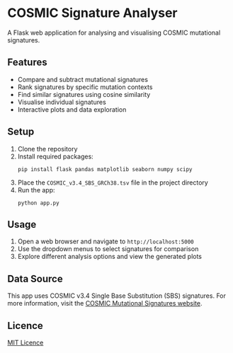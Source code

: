 # COSMIC Signature Analyser

A Flask web application for analysing and visualising COSMIC mutational signatures.

## Features

- Compare and subtract mutational signatures
- Rank signatures by specific mutation contexts
- Find similar signatures using cosine similarity
- Visualise individual signatures
- Interactive plots and data exploration

## Setup

1. Clone the repository
2. Install required packages:
   ```
   pip install flask pandas matplotlib seaborn numpy scipy
   ```
3. Place the `COSMIC_v3.4_SBS_GRCh38.tsv` file in the project directory
4. Run the app:
   ```
   python app.py
   ```

## Usage

1. Open a web browser and navigate to `http://localhost:5000`
2. Use the dropdown menus to select signatures for comparison
3. Explore different analysis options and view the generated plots

## Data Source

This app uses COSMIC v3.4 Single Base Substitution (SBS) signatures. For more information, visit the [COSMIC Mutational Signatures website](https://cancer.sanger.ac.uk/signatures/).

## Licence

[MIT Licence](LICENCE)